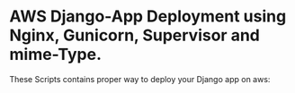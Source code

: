 # AWS Django-App Deployment using Nginx, Gunicorn, Supervisor and mime-Type. 
These Scripts contains proper way to deploy your Django app on aws:
